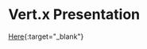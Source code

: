 # Vert.x Presentation

[Here](https://guillaumeunice.github.io/Vert.xTutorial/index.html){:target="_blank"}
